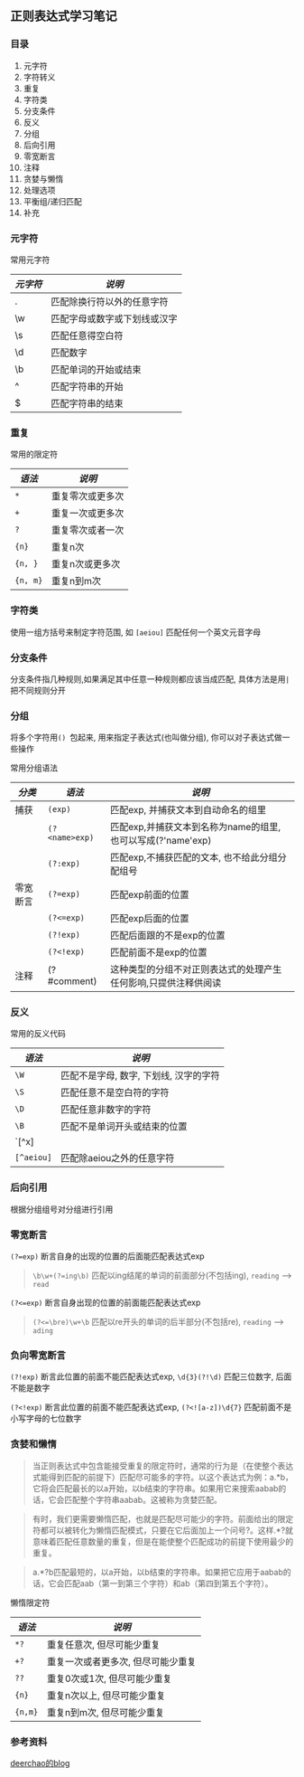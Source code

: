 ## 正则表达式学习笔记

### 目录
  1. 元字符
  1. 字符转义
  1. 重复
  1. 字符类
  1. 分支条件
  1. 反义   
  1. 分组
  1. 后向引用
  1. 零宽断言
  1. 注释
  1. 贪婪与懒惰
  1. 处理选项
  1. 平衡组/递归匹配
  1. 补充

### 元字符
常用元字符

 *元字符* | *说明*
 ------------- | -------------
 .               | 匹配除换行符以外的任意字符
 \w            | 匹配字母或数字或下划线或汉字
 \s             | 匹配任意得空白符
 \d            | 匹配数字
 \b            | 匹配单词的开始或结束
 ^              | 匹配字符串的开始
 $              | 匹配字符串的结束

### 重复
常用的限定符

*语法*  | *说明* 
 ------------- | -------------
`*`       | 重复零次或更多次 
`+`       | 重复一次或更多次 
`?`        | 重复零次或者一次 
`{n}`     | 重复n次 
`{n, }`   | 重复n次或更多次 
`{n, m}`| 重复n到m次 

### 字符类
使用一组方括号来制定字符范围, 如 `[aeiou]` 匹配任何一个英文元音字母

### 分支条件
分支条件指几种规则,如果满足其中任意一种规则都应该当成匹配, 具体方法是用`|` 把不同规则分开

### 分组
将多个字符用`() `包起来, 用来指定子表达式(也叫做分组), 你可以对子表达式做一些操作

常用分组语法

 *分类*    | *语法*                | *说明*
 ------------ | --------------------- | ---------------------------
 捕获        | `(exp)`                | 匹配exp, 并捕获文本到自动命名的组里 
                | `(?<name>exp)` | 匹配exp,并捕获文本到名称为name的组里, 也可以写成(?'name'exp)
                | `(?:exp)`             | 匹配exp,不捕获匹配的文本, 也不给此分组分配组号
 零宽断言 | `(?=exp)`            | 匹配exp前面的位置
                | `(?<=exp)`          | 匹配exp后面的位置
                | `(?!exp)`             | 匹配后面跟的不是exp的位置
                | `(?<!exp)`           | 匹配前面不是exp的位置
 注释        | (?#comment)      | 这种类型的分组不对正则表达式的处理产生任何影响,只提供注释供阅读 


### 反义
常用的反义代码

*语法* | *说明* 
--------- | ----------
`\W` | 匹配不是字母, 数字, 下划线, 汉字的字符 
`\S` | 匹配任意不是空白符的字符 
`\D` | 匹配任意非数字的字符 
`\B` | 匹配不是单词开头或结束的位置 
`[^x]|| 匹配除x之外的任意字符 
`[^aeiou]` | 匹配除aeiou之外的任意字符 


### 后向引用
根据分组组号对分组进行引用


### 零宽断言 
`(?=exp)` 断言自身的出现的位置的后面能匹配表达式exp
> `\b\w+(?=ing\b)` 匹配以ing结尾的单词的前面部分(不包括ing), `reading` --> `read`

`(?<=exp)` 断言自身出现的位置的前面能匹配表达式exp
> `(?<=\bre)\w+\b` 匹配以re开头的单词的后半部分(不包括re), `reading` --> `ading`

### 负向零宽断言
`(?!exp)` 断言此位置的前面不能匹配表达式exp, `\d{3}(?!\d)` 匹配三位数字, 后面不能是数字

`(?<!exp)` 断言此位置的前面不能匹配表达式exp, `(?<![a-z])\d{7}` 匹配前面不是小写字母的七位数字

### 贪婪和懒惰
> 当正则表达式中包含能接受重复的限定符时，通常的行为是（在使整个表达式能得到匹配的前提下）匹配尽可能多的字符。以这个表达式为例：a.*b，它将会匹配最长的以a开始，以b结束的字符串。如果用它来搜索aabab的话，它会匹配整个字符串aabab。这被称为贪婪匹配。

> 有时，我们更需要懒惰匹配，也就是匹配尽可能少的字符。前面给出的限定符都可以被转化为懒惰匹配模式，只要在它后面加上一个问号?。这样.*?就意味着匹配任意数量的重复，但是在能使整个匹配成功的前提下使用最少的重复。

> a.*?b匹配最短的，以a开始，以b结束的字符串。如果把它应用于aabab的话，它会匹配aab（第一到第三个字符）和ab（第四到第五个字符）。

懒惰限定符

 *语法*  | *说明*
 -----------|----------- 
 `*?`      | 重复任意次, 但尽可能少重复
 `+?`      | 重复一次或者更多次, 但尽可能少重复
 `??`       | 重复0次或1次, 但尽可能少重复
 `{n}`     | 重复n次以上, 但尽可能少重复
 `{n,m}` | 重复n到m次, 但尽可能少重复


### 参考资料
[deerchao的blog](http://www.cnblogs.com/deerchao/archive/2006/08/24/zhengzhe30fengzhongjiaocheng.html)
